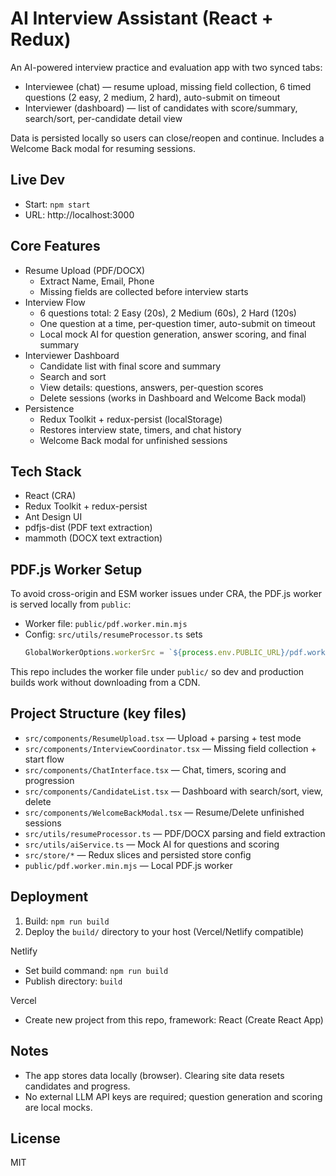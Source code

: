 # AI Interview Assistant (React + Redux)

An AI-powered interview practice and evaluation app with two synced tabs:
- Interviewee (chat) — resume upload, missing field collection, 6 timed questions (2 easy, 2 medium, 2 hard), auto-submit on timeout
- Interviewer (dashboard) — list of candidates with score/summary, search/sort, per-candidate detail view

Data is persisted locally so users can close/reopen and continue. Includes a Welcome Back modal for resuming sessions.

## Live Dev

- Start: `npm start`
- URL: http://localhost:3000

## Core Features

- Resume Upload (PDF/DOCX)
  - Extract Name, Email, Phone
  - Missing fields are collected before interview starts
- Interview Flow
  - 6 questions total: 2 Easy (20s), 2 Medium (60s), 2 Hard (120s)
  - One question at a time, per-question timer, auto-submit on timeout
  - Local mock AI for question generation, answer scoring, and final summary
- Interviewer Dashboard
  - Candidate list with final score and summary
  - Search and sort
  - View details: questions, answers, per-question scores
  - Delete sessions (works in Dashboard and Welcome Back modal)
- Persistence
  - Redux Toolkit + redux-persist (localStorage)
  - Restores interview state, timers, and chat history
  - Welcome Back modal for unfinished sessions

## Tech Stack

- React (CRA)
- Redux Toolkit + redux-persist
- Ant Design UI
- pdfjs-dist (PDF text extraction)
- mammoth (DOCX text extraction)

## PDF.js Worker Setup

To avoid cross-origin and ESM worker issues under CRA, the PDF.js worker is served locally from `public`:

- Worker file: `public/pdf.worker.min.mjs`
- Config: `src/utils/resumeProcessor.ts` sets
  ```js
  GlobalWorkerOptions.workerSrc = `${process.env.PUBLIC_URL}/pdf.worker.min.mjs`;
  ```

This repo includes the worker file under `public/` so dev and production builds work without downloading from a CDN.

## Project Structure (key files)

- `src/components/ResumeUpload.tsx` — Upload + parsing + test mode
- `src/components/InterviewCoordinator.tsx` — Missing field collection + start flow
- `src/components/ChatInterface.tsx` — Chat, timers, scoring and progression
- `src/components/CandidateList.tsx` — Dashboard with search/sort, view, delete
- `src/components/WelcomeBackModal.tsx` — Resume/Delete unfinished sessions
- `src/utils/resumeProcessor.ts` — PDF/DOCX parsing and field extraction
- `src/utils/aiService.ts` — Mock AI for questions and scoring
- `src/store/*` — Redux slices and persisted store config
- `public/pdf.worker.min.mjs` — Local PDF.js worker

## Deployment

1) Build: `npm run build`
2) Deploy the `build/` directory to your host (Vercel/Netlify compatible)

Netlify
- Set build command: `npm run build`
- Publish directory: `build`

Vercel
- Create new project from this repo, framework: React (Create React App)

## Notes

- The app stores data locally (browser). Clearing site data resets candidates and progress.
- No external LLM API keys are required; question generation and scoring are local mocks.

## License

MIT
